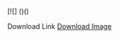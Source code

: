 [![]
()()
<!DOCTYPE HTML>
<html>
  <body>
<p>Download Link <a href="https://law-dawg360.github.io/indexes/assets/icons/svg/1/YouTube1/big%20logo%20project%201%20(1).svg">Download Image</a>

</body>
</html>
